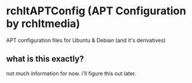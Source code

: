 # rchltAPTConfig (APT Configuration by rchltmedia)
APT configuration files for Ubuntu &amp; Debian (and it's derivatives)

## what is this exactly?
not much information for now. i'll figure this out later.
